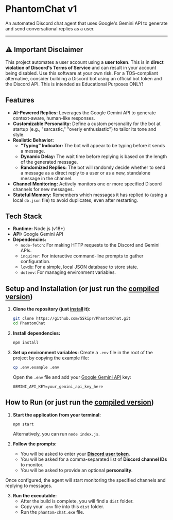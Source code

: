 # PhantomChat v1

An automated Discord chat agent that uses Google's Gemini API to generate and send conversational replies as a user.

---

## ⚠️ Important Disclaimer

This project automates a user account using a **user token**. This is in **direct violation of Discord's Terms of Service** and can result in your account being disabled. Use this software at your own risk. For a TOS-compliant alternative, consider building a Discord bot using an official bot token and the Discord API. This is intended as Educational Purposes ONLY!

## Features

*   **AI-Powered Replies:** Leverages the Google Gemini API to generate context-aware, human-like responses.
*   **Customizable Personality:** Define a custom personality for the bot at startup (e.g., "sarcastic," "overly enthusiastic") to tailor its tone and style.
*   **Realistic Behavior:**
    *   **"Typing" Indicator:** The bot will appear to be typing before it sends a message.
    *   **Dynamic Delay:** The wait time before replying is based on the length of the generated message.
    *   **Randomized Replies:** The bot will randomly decide whether to send a message as a direct reply to a user or as a new, standalone message in the channel.
*   **Channel Monitoring:** Actively monitors one or more specified Discord channels for new messages.
*   **Stateful Memory:** Remembers which messages it has replied to (using a local `db.json` file) to avoid duplicates, even after restarting.

## Tech Stack

*   **Runtime:** Node.js (v18+)
*   **API:** Google Gemini API
*   **Dependencies:**
    *   `node-fetch`: For making HTTP requests to the Discord and Gemini APIs.
    *   `inquirer`: For interactive command-line prompts to gather configuration.
    *   `lowdb`: For a simple, local JSON database to store state.
    *   `dotenv`: For managing environment variables.

## Setup and Installation (or just run the [compiled version](https://github.com/SSkipr/PhantomChat/releases))

1.  **Clone the repository (just [install](https://github.com/SSkipr/PhantomChat/archive/refs/heads/main.zip) it):**
    ```bash
    git clone https://github.com/SSkipr/PhantomChat.git
    cd PhantomChat
    ```

2.  **Install dependencies:**
    ```bash
    npm install
    ```

3.  **Set up environment variables:**
    Create a `.env` file in the root of the project by copying the example file:
    ```bash
    cp .env.example .env
    ```
    Open the `.env` file and add your [Google Gemini API](https://aistudio.google.com/apikey) key:
    ```
    GEMINI_API_KEY=your_gemini_api_key_here
    ```

## How to Run (or just run the [compiled version](https://github.com/SSkipr/PhantomChat/releases))

1.  **Start the application from your terminal:**
    ```bash
    npm start
    ```
    Alternatively, you can run `node index.js`.

2.  **Follow the prompts:**
    *   You will be asked to enter your **[Discord user token](https://www.youtube.com/watch?v=5SRwnLYdpJs&t=51s)**.
    *   You will be asked for a comma-separated list of **Discord channel IDs** to monitor.
    *   You will be asked to provide an optional **personality**.

Once configured, the agent will start monitoring the specified channels and replying to messages.

3.  **Run the executable:**
    *   After the build is complete, you will find a `dist` folder.
    *   Copy your `.env` file into this `dist` folder.
    *   Run the `phantom-chat.exe` file. 